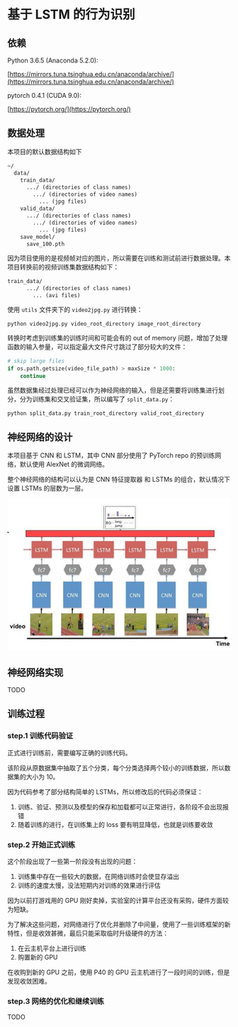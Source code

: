 # 基于 LSTM 的行为识别

## 依赖

Python 3.6.5 (Anaconda 5.2.0):

[https://mirrors.tuna.tsinghua.edu.cn/anaconda/archive/](https://mirrors.tuna.tsinghua.edu.cn/anaconda/archive/)

pytorch 0.4.1 (CUDA 9.0):

[https://pytorch.org/](https://pytorch.org/)

## 数据处理

本项目的默认数据结构如下

```
~/
  data/
    train_data/
      .../ (directories of class names)
        .../ (directories of video names)
          ... (jpg files)
    valid_data/
      .../ (directories of class names)
        .../ (directories of video names)
          ... (jpg files)
    save_model/
      save_100.pth
```

因为项目使用的是视频帧对应的图片，所以需要在训练和测试前进行数据处理。本项目转换前的视频训练集数据结构如下：

```
train_data/
      .../ (directories of class names)
        ... (avi files)
```

使用 `utils` 文件夹下的 `video2jpg.py` 进行转换：

```
python video2jpg.py video_root_directory image_root_directory
```

转换时考虑到训练集的训练时间和可能会有的 out of memory 问题，增加了处理函数的输入参量，可以指定最大文件尺寸跳过了部分较大的文件：

```python
# skip large files
if os.path.getsize(video_file_path) > maxSize * 1000:
    continue
```

虽然数据集经过处理已经可以作为神经网络的输入，但是还需要将训练集进行划分，分为训练集和交叉验证集，所以编写了 `split_data.py`：

```
python split_data.py train_root_directory valid_root_directory
```

## 神经网络的设计

本项目基于 CNN 和 LSTM，其中 CNN 部分使用了 PyTorch repo 的预训练网络，默认使用 AlexNet 的微调网络。

整个神经网络的结构可以认为是 CNN 特征提取器 和 LSTMs 的组合，默认情况下设置 LSTMs 的层数为一层。 

![](imgs/lstm.jpg)

## 神经网络实现

TODO

## 训练过程

### step.1 训练代码验证

正式进行训练前，需要编写正确的训练代码。

该阶段从原数据集中抽取了五个分类，每个分类选择两个较小的训练数据，所以数据集的大小为 10。

因为代码参考了部分结构简单的 LSTMs，所以修改后的代码必须保证：

1. 训练、验证、预测以及模型的保存和加载都可以正常进行，各阶段不会出现报错
2. 随着训练的进行，在训练集上的 loss 要有明显降低，也就是训练要收敛

### step.2 开始正式训练

这个阶段出现了一些第一阶段没有出现的问题：

1. 训练集中存在一些较大的数据，在网络训练时会使显存溢出
2. 训练的速度太慢，没法短期内对训练的效果进行评估

因为以前打游戏用的 GPU 刚好卖掉，实验室的计算平台还没有采购，硬件方面较为短缺。

为了解决这些问题，对网络进行了优化并删除了中间量，使用了一些训练框架的新特性，但是收效甚微，最后只能采取临时升级硬件的方法：

1. 在云主机平台上进行训练
2. 购置新的 GPU

在收购到新的 GPU 之前，使用 P40 的 GPU 云主机进行了一段时间的训练，但是发现收敛困难。

### step.3 网络的优化和继续训练

TODO
